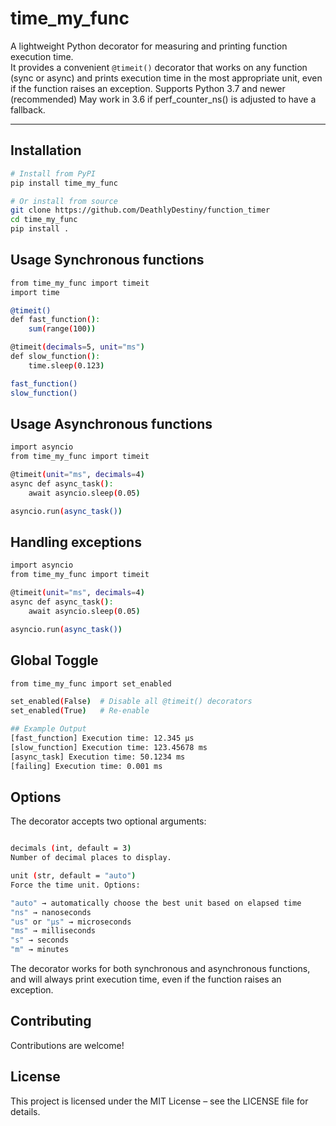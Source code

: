 # time_my_func

A lightweight Python decorator for measuring and printing function execution time.  
It provides a convenient `@timeit()` decorator that works on any function (sync or async) and prints execution time in the most appropriate unit, even if the function raises an exception.
Supports Python 3.7 and newer (recommended)
May work in 3.6 if perf_counter_ns() is adjusted to have a fallback.

---

## Installation

```bash
# Install from PyPI
pip install time_my_func

# Or install from source
git clone https://github.com/DeathlyDestiny/function_timer
cd time_my_func
pip install .

```

## Usage Synchronous functions

```bash
from time_my_func import timeit
import time

@timeit()
def fast_function():
    sum(range(100))

@timeit(decimals=5, unit="ms")
def slow_function():
    time.sleep(0.123)

fast_function()
slow_function()

```

## Usage Asynchronous functions

```bash
import asyncio
from time_my_func import timeit

@timeit(unit="ms", decimals=4)
async def async_task():
    await asyncio.sleep(0.05)

asyncio.run(async_task())

```

## Handling exceptions
```bash
import asyncio
from time_my_func import timeit

@timeit(unit="ms", decimals=4)
async def async_task():
    await asyncio.sleep(0.05)

asyncio.run(async_task())

```

## Global Toggle
```bash
from time_my_func import set_enabled

set_enabled(False)  # Disable all @timeit() decorators
set_enabled(True)   # Re-enable

## Example Output
[fast_function] Execution time: 12.345 µs
[slow_function] Execution time: 123.45678 ms
[async_task] Execution time: 50.1234 ms
[failing] Execution time: 0.001 ms

```

## Options

The decorator accepts two optional arguments:

```bash

decimals (int, default = 3)
Number of decimal places to display.

unit (str, default = "auto")
Force the time unit. Options:

"auto" → automatically choose the best unit based on elapsed time
"ns" → nanoseconds
"us" or "µs" → microseconds
"ms" → milliseconds
"s" → seconds
"m" → minutes

```
The decorator works for both synchronous and asynchronous functions, and will always print execution time, even if the function raises an exception.

## Contributing
Contributions are welcome!

## License
This project is licensed under the MIT License – see the LICENSE file for details.